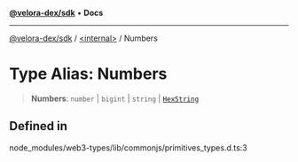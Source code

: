 [**@velora-dex/sdk**](../../README.md) • **Docs**

***

[@velora-dex/sdk](../../globals.md) / [\<internal\>](../README.md) / Numbers

# Type Alias: Numbers

> **Numbers**: `number` \| `bigint` \| `string` \| [`HexString`](HexString.md)

## Defined in

node\_modules/web3-types/lib/commonjs/primitives\_types.d.ts:3
